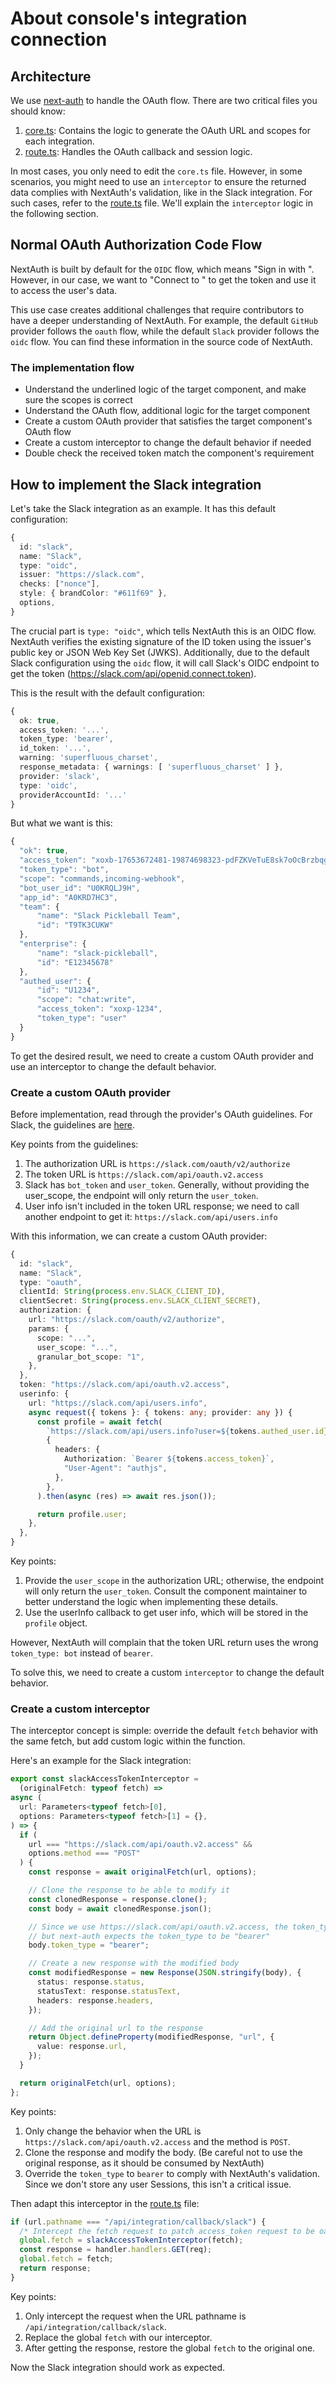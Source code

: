 # About console's integration connection

## Architecture

We use [next-auth](https://next-auth.js.org/) to handle the OAuth flow. There are two critical files you should know:

1. [core.ts](/packages/toolkit/src/lib/integrations/core.ts): Contains the logic to generate the OAuth URL and scopes for each integration.
2. [route.ts](/apps/console/src/app/api/integration/[...nextauth]/route.ts): Handles the OAuth callback and session logic.

In most cases, you only need to edit the `core.ts` file. However, in some scenarios, you might need to use an `interceptor` to ensure the returned data complies with NextAuth's validation, like in the Slack integration. For such cases, refer to the [route.ts](/apps/console/src/app/api/integration/[...nextauth]/route.ts) file. We'll explain the `interceptor` logic in the following section.

## Normal OAuth Authorization Code Flow

NextAuth is built by default for the `OIDC` flow, which means "Sign in with <Provider>". However, in our case, we want to "Connect to <Provider>" to get the token and use it to access the user's data. 

This use case creates additional challenges that require contributors to have a deeper understanding of NextAuth. For example, the default `GitHub` provider follows the `oauth` flow, while the default `Slack` provider follows the `oidc` flow. You can find these information in the source code of NextAuth.

### The implementation flow

- Understand the underlined logic of the target component, and make sure the scopes is correct
- Understand the OAuth flow, additional logic for the target component
- Create a custom OAuth provider that satisfies the target component's OAuth flow
- Create a custom interceptor to change the default behavior if needed
- Double check the received token match the component's requirement

## How to implement the Slack integration

Let's take the Slack integration as an example. It has this default configuration:

```ts
{
  id: "slack",
  name: "Slack",
  type: "oidc",
  issuer: "https://slack.com",
  checks: ["nonce"],
  style: { brandColor: "#611f69" },
  options,
}
```

The crucial part is `type: "oidc"`, which tells NextAuth this is an OIDC flow. NextAuth verifies the existing signature of the ID token using the issuer's public key or JSON Web Key Set (JWKS). Additionally, due to the default Slack configuration using the `oidc` flow, it will call Slack's OIDC endpoint to get the token (https://slack.com/api/openid.connect.token).

This is the result with the default configuration:

```ts
{
  ok: true,
  access_token: '...',
  token_type: 'bearer',
  id_token: '...',
  warning: 'superfluous_charset',
  response_metadata: { warnings: [ 'superfluous_charset' ] },
  provider: 'slack',
  type: 'oidc',
  providerAccountId: '...'
}
```

But what we want is this:

```ts
{
  "ok": true,
  "access_token": "xoxb-17653672481-19874698323-pdFZKVeTuE8sk7oOcBrzbqgy",
  "token_type": "bot",
  "scope": "commands,incoming-webhook",
  "bot_user_id": "U0KRQLJ9H",
  "app_id": "A0KRD7HC3",
  "team": {
      "name": "Slack Pickleball Team",
      "id": "T9TK3CUKW"
  },
  "enterprise": {
      "name": "slack-pickleball",
      "id": "E12345678"
  },
  "authed_user": {
      "id": "U1234",
      "scope": "chat:write",
      "access_token": "xoxp-1234",
      "token_type": "user"
  }
}
```

To get the desired result, we need to create a custom OAuth provider and use an interceptor to change the default behavior.

### Create a custom OAuth provider

Before implementation, read through the provider's OAuth guidelines. For Slack, the guidelines are [here](https://api.slack.com/authentication/oauth-v2).

Key points from the guidelines:

1. The authorization URL is `https://slack.com/oauth/v2/authorize`
2. The token URL is `https://slack.com/api/oauth.v2.access`
3. Slack has `bot_token` and `user_token`. Generally, without providing the user_scope, the endpoint will only return the `user_token`.
4. User info isn't included in the token URL response; we need to call another endpoint to get it: `https://slack.com/api/users.info`

With this information, we can create a custom OAuth provider:

```ts
{
  id: "slack",
  name: "Slack",
  type: "oauth",
  clientId: String(process.env.SLACK_CLIENT_ID),
  clientSecret: String(process.env.SLACK_CLIENT_SECRET),
  authorization: {
    url: "https://slack.com/oauth/v2/authorize",
    params: {
      scope: "...",
      user_scope: "...",
      granular_bot_scope: "1",
    },
  },
  token: "https://slack.com/api/oauth.v2.access",
  userinfo: {
    url: "https://slack.com/api/users.info",
    async request({ tokens }: { tokens: any; provider: any }) {
      const profile = await fetch(
        `https://slack.com/api/users.info?user=${tokens.authed_user.id}`,
        {
          headers: {
            Authorization: `Bearer ${tokens.access_token}`,
            "User-Agent": "authjs",
          },
        },
      ).then(async (res) => await res.json());

      return profile.user;
    },
  },
}
```

Key points:

1. Provide the `user_scope` in the authorization URL; otherwise, the endpoint will only return the `user_token`. Consult the component maintainer to better understand the logic when implementing these details.
2. Use the userInfo callback to get user info, which will be stored in the `profile` object.

However, NextAuth will complain that the token URL return uses the wrong `token_type: bot` instead of `bearer`.

To solve this, we need to create a custom `interceptor` to change the default behavior.

### Create a custom interceptor

The interceptor concept is simple: override the default `fetch` behavior with the same fetch, but add custom logic within the function.

Here's an example for the Slack integration:

```ts
export const slackAccessTokenInterceptor =
  (originalFetch: typeof fetch) =>
async (
  url: Parameters<typeof fetch>[0],
  options: Parameters<typeof fetch>[1] = {},
) => {
  if (
    url === "https://slack.com/api/oauth.v2.access" &&
    options.method === "POST"
  ) {
    const response = await originalFetch(url, options);

    // Clone the response to be able to modify it
    const clonedResponse = response.clone();
    const body = await clonedResponse.json();

    // Since we use https://slack.com/api/oauth.v2.access, the token_type is "bot" not "bearer"
    // but next-auth expects the token_type to be "bearer"
    body.token_type = "bearer";

    // Create a new response with the modified body
    const modifiedResponse = new Response(JSON.stringify(body), {
      status: response.status,
      statusText: response.statusText,
      headers: response.headers,
    });

    // Add the original url to the response
    return Object.defineProperty(modifiedResponse, "url", {
      value: response.url,
    });
  }

  return originalFetch(url, options);
};
```

Key points:

1. Only change the behavior when the URL is `https://slack.com/api/oauth.v2.access` and the method is `POST`.
2. Clone the response and modify the body. (Be careful not to use the original response, as it should be consumed by NextAuth)
3. Override the `token_type` to `bearer` to comply with NextAuth's validation. Since we don't store any user Sessions, this isn't a critical issue.

Then adapt this interceptor in the [route.ts](/apps/console/src/app/api/integration/[...nextauth]/route.ts) file:

```ts
if (url.pathname === "/api/integration/callback/slack") {
  /* Intercept the fetch request to patch access_token request to be oauth compliant */
  global.fetch = slackAccessTokenInterceptor(fetch);
  const response = handler.handlers.GET(req);
  global.fetch = fetch;
  return response;
}
```

Key points:

1. Only intercept the request when the URL pathname is `/api/integration/callback/slack`.
2. Replace the global `fetch` with our interceptor.
3. After getting the response, restore the global `fetch` to the original one.

Now the Slack integration should work as expected.
